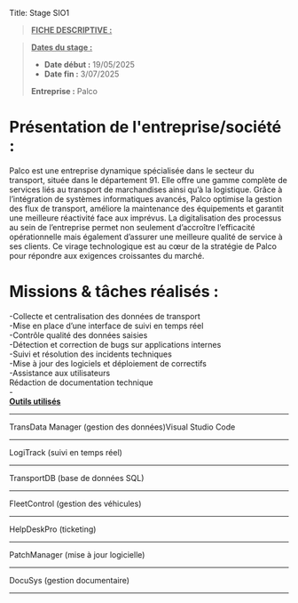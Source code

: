 Title: Stage SIO1

> **<u>FICHE DESCRIPTIVE :</u>**

> <u>**Dates du stage :**</u> 
>
> - **Date début :** 19/05/2025
> - **Date fin :** 3/07/2025
>
> **Entreprise :** Palco



# Présentation de l'entreprise/société :

Palco est une entreprise dynamique spécialisée dans le secteur du transport, située dans le département 91. Elle offre une gamme complète de services liés au transport de marchandises ainsi qu’à la logistique. Grâce à l’intégration de systèmes informatiques avancés, Palco optimise la gestion des flux de transport, améliore la maintenance des équipements et garantit une meilleure réactivité face aux imprévus. La digitalisation des processus au sein de l’entreprise permet non seulement d’accroître l’efficacité opérationnelle mais également d’assurer une meilleure qualité de service à ses clients. Ce virage technologique est au cœur de la stratégie de Palco pour répondre aux exigences croissantes du marché.


# Missions & tâches réalisés : 

-Collecte et centralisation des données de transport<br>
-Mise en place d’une interface de suivi en temps réel<br>
-Contrôle qualité des données saisies<br>
-Détection et correction de bugs sur applications internes<br>
-Suivi et résolution des incidents techniques<br>
-Mise à jour des logiciels et déploiement de correctifs<br>
-Assistance aux utilisateurs<br>
Rédaction de documentation technique<br>
-<br>
<u>**Outils utilisés**</u> <hr>
TransData Manager (gestion des données)Visual Studio Code<hr>
LogiTrack (suivi en temps réel)<hr>
TransportDB (base de données SQL)<hr>
FleetControl (gestion des véhicules)<hr>
HelpDeskPro (ticketing)<hr>
PatchManager (mise à jour logicielle)<hr>
DocuSys (gestion documentaire)<hr>
